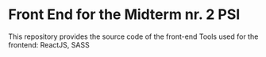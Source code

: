 # Front End for the Midterm nr. 2 PSI

This repository provides the source code of the front-end
Tools used for the frontend: ReactJS, SASS
